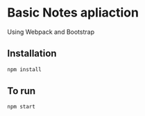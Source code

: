 # Basic Notes apliaction

Using Webpack and Bootstrap

## Installation

```bash
npm install
```
## To run

```bash
npm start
```